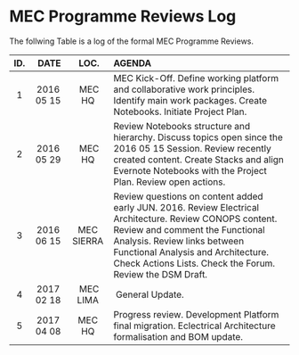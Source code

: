 # MEC Programme Reviews Log

The follwing Table is a log of the formal MEC Programme Reviews.

| ID. | DATE | LOC. | AGENDA |
| :---: | :---: | :---: | :--- |
| 1 | 2016 05 15 | MEC HQ | MEC Kick-Off. Define working platform and collaborative work principles. Identify main work packages. Create Notebooks. Initiate Project Plan. |
| 2 | 2016 05 29 | MEC HQ | Review Notebooks structure and hierarchy. Discuss topics open since the 2016 05 15 Session. Review recently created content. Create Stacks and align Evernote Notebooks with the Project Plan. Review open actions. |
| 3 | 2016 06 15 | MEC SIERRA | Review questions on content added early JUN. 2016. Review Electrical Architecture. Review CONOPS content. Review and comment the Functional Analysis. Review links between Functional Analysis and Architecture. Check Actions Lists. Check the Forum. Review the DSM Draft. |
| 4 | 2017 02 18 | MEC LIMA | General Update. |
| 5 | 2017 04 08 | MEC HQ | Progress review. Development Platform final migration. Eclectrical Architecture formalisation and BOM update. |
